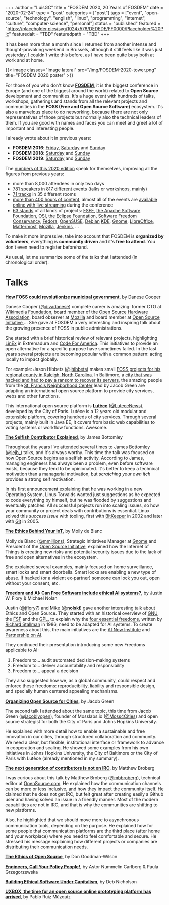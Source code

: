 +++
author = "LuisGC"
title = "FOSDEM 2020, 20 Years of FOSDEM"
date = "2020-02-24"
type = "post"
categories = ["post"]
tags = ["event", "open-source", "technology", "english", "linux", "programming", "internet", "culture", "computer-science", "personal"]
status = "published"
featured = "https://placeholder.pics/svg/1024x576/DEDEDE/FF0000/Placeholder%20Pic"
featuredalt = "TBD"
featuredpath = "TBD"
+++

It has been more than a month since I returned from another intense and thought-provoking weekend in Brussels, although it still feels like it was just yesterday. I couldn't write this before, as I have been quite busy both at work and at home.

{{< image classes="image lateral" src="/img/FOSDEM-2020-tower.png" title="FOSDEM 2020 poster" >}}

For those of you who don't know [**FOSDEM**](https://fosdem.org/), it is the biggest conference in Europe (and one of the biggest around the world) related to **Open Source** development and communities. It's a huge event with hundreds of talks, workshops, gatherings and stands from all the relevant projects and communities in the **FOSS (Free and Open Source Software)** ecosystem. It's also a marvelous place to do networking, because there are not only representatives of those projects but normally also the technical leaders of them. If you are good with names and faces you can meet and greet a lot of important and interesting people.

I already wrote about it in previous years:

* **FOSDEM 2016**: [Friday](/blog/2016/03/fosdem-2016-friday/), [Saturday](/blog/2016/03/fosdem-2016-saturday/) and [Sunday](/blog/2016/03/fosdem-2016-sunday/)
* **FOSDEM 2018**: [Saturday](/blog/2018/02/fosdem-2018-saturday/) and [Sunday](/blog/2018/02/fosdem-2018-sunday/)
* **FOSDEM 2019**: [Saturday](/blog/2019/02/fosdem-2019-saturday/) and [Sunday](/blog/2019/02/fosdem-2019-sunday/)

The [numbers of this 2020 edition](https://twitter.com/vishwajeets3/status/1224021852349255682) speak for themselves, improving all the figures from previous years:

* more than 8,000 attendees in only two days
* [781 speakers](https://fosdem.org/2020/schedule/speakers/) in [817 different events](https://fosdem.org/2020/schedule/events/) (talks or workshops, mainly)
* [71 tracks](https://fosdem.org/2020/schedule/rooms/) in 35 different rooms
* [more than 400 hours of content](https://video.fosdem.org/2020/), almost all of the events are [available online with live streaming](https://fosdem.org/2020/schedule/streaming/) during the conference
* [63 stands](https://fosdem.org/2020/stands/) of all kinds of projects: [FSFE](https://fsfe.org/), [the Apache Software Foundation](http://www.apache.org/), [OSI](https://opensource.org/), [the Eclipse Foundation](https://eclipse.org/), [Software Freedom Conservancy](https://sfconservancy.org/), [Fedora](http://getfedora.org/), [OpenSUSE](https://www.opensuse.org/), [Debian](https://www.debian.org/) [KDE](http://www.kde.org/), [Gnome](http://gnome.org/), [LibreOffice](http://www.libreoffice.org/), [Mattermost](https://www.mattermost.com/), [Mozilla](https://mozilla.org/), [Jenkins](https://jenkins.io/), ...

To make it more impressive, take into account that FOSDEM is **organized by volunteers**, everything is **community driven** and it's **free to attend**. You don't even need to register beforehand.

As usual, let me summarize some of the talks that I attended (in chronological order):

# Talks

[**How FOSS could revolutionize municipal government**](https://fosdem.org/2020/schedule/event/municipal_government/), by Danese Cooper

Danese Cooper ([@divadanese](https://twitter.com/divadanese)) complete career is amazing: former CTO at [Wikimedia Foundation](https://en.wikipedia.org/wiki/Wikimedia_Foundation), board member of the [Open Source Hardware Association](https://en.wikipedia.org/wiki/Open_Source_Hardware_Association), board observer at [Mozilla](https://en.wikipedia.org/wiki/Mozilla) and board member at [Open Source Initiative](https://en.wikipedia.org/wiki/Open_Source_Initiative),... She gave at FOSDEM a very interesting and inspiring talk about the growing presence of FOSS in public administrations.

She started with a brief historical review of relevant projects, highlighting [LinEx](https://en.wikipedia.org/wiki/GnuLinEx) in Extremadura and [Code For America](https://en.wikipedia.org/wiki/Code_for_America). This initiatives to provide an open alternative for a specific purpose have sometimes failed. In the last years several projects are becoming popular with a common pattern: acting locally to impact globally.

For example: Jason Hibbets ([@jhibbets](https://twitter.com/jhibbets)) makes small [FOSS projects for his regional county in Raleigh, North Carolina](http://theopensourcecity.com/). In Baltimore, a [city that was hacked and had to pay a ransom to recover its servers](https://en.wikipedia.org/wiki/2019_Baltimore_ransomware_attack), the amazing people from the [St. Francis Neighborhood Center](https://www.stfranciscenter.org/) lead by Jacob Green are adapting an international open source platform to provide city services, webs and other functions.

This international open source platform is [**Lutèce**](https://github.com/lutece-platform) ([@LuteceNews](https://twitter.com/LuteceNews)), developed by the City of Paris. Lutèce is a 12 years old modular and extensible platform, covering hundreds of city services. Through several projects, mainly built in Java EE, it covers from basic web capabilities to voting systems or workflow functions. Awesome.

[**The Selfish Contributor Explained**](https://fosdem.org/2020/schedule/event/selfish_contributor/), by James Bottomley

Throughout the years I've attended several times to James Bottomley ([@jejb_](https://twitter.com/jejb_)) talks, and it's always worthy. This time the talk was focused on how Open Source begins as a selfish activity. According to James, managing engineers has always been a problem, even before software exists, because they tend to be opinionated. It's better to keep a technical motivation than a managerial motivation, but _scratching your own itch_ provides a strong self motivation.

In his first announcement explaining that he was working in a new Operating System, Linus Torvalds wanted just suggestions as he expected to code everything by himself, but he was flooded by suggestions and eventually patches. All successful projects run into scaling issues, so how your community or project deals with contributions is essential. Linux solved this _success issue_ with tooling, first with [BitKeeper](https://en.wikipedia.org/wiki/BitKeeper) in 2002 and later with [Git](https://en.wikipedia.org/wiki/Git) in 2005.

[**The Ethics Behind Your IoT**](https://fosdem.org/2020/schedule/event/iot_ethics/), by Molly de Blanc

Molly de Blanc ([@mmillions](https://twitter.com/mmillions)), Strategic Initiatives Manager at [Gnome](https://en.wikipedia.org/wiki/GNOME) and President of the [Open Source Initiative](https://en.wikipedia.org/wiki/Open_Source_Initiative), explained how the Internet of Things is creating new risks and potential security issues due to the lack of free and open alternatives in the ecosystem.

She explained several examples, mainly focused on home surveillance, smart locks and smart doorbells. Smart locks are enabling a new type of abuse. If hacked (or a violent ex-partner) someone can lock you out, open without your consent, etc.

[**Freedom and AI: Can Free Software include ethical AI systems?**](https://fosdem.org/2020/schedule/event/ethical_ai/), by Justin W. Flory & Michael Nolan

Justin ([@jflory7](https://twitter.com/jflory7)) and Mike ([@__nolski__](https://twitter.com/__nolski__)) gave another interesting talk about Ethics and Open Source. They started with an historical overview of [GNU](https://en.wikipedia.org/wiki/GNU_Project), the [FSF](https://en.wikipedia.org/wiki/Free_Software_Foundation) and the [GPL](https://en.wikipedia.org/wiki/GNU_General_Public_License), to explain why the [four essential freedoms](https://en.wikipedia.org/wiki/Free_software#Definition_and_the_Four_Freedoms), written by [Richard Stallman](https://en.wikipedia.org/wiki/Richard_Stallman) in 1986, need to be adapted for AI systems. To create awareness about this, the main initiatives are the [AI Now Institute](https://ainowinstitute.org/) and [Partnership on AI](https://www.partnershiponai.org/).

They continued their presentation introducing some new Freedoms applicable to AI:
1. Freedom to... audit automated decision-making systems
2. Freedom to... deliver accountability and responsibility
3. Freedom to... appeal a decision

They also suggested how we, as a global community, could respect and enforce these freedoms: reproducibility, liability and responsible design, and specially human centered appealing mechanisms.

[**Organizing Open Source for Cities**](https://fosdem.org/2020/schedule/event/ospoforcities/), by Jacob Green

The second talk I attended about the same topic, this time from Jacob Green ([@jacoblyopen](https://twitter.com/jacoblyopen)), founder of Mosslabs.io ([@Moss4Cities](https://twitter.com/Moss4Cities)) and open source strategist for both the City of Paris and Johns Hopkins University.

He explained with more detail how to enable a sustainable and free innovation in our cities, through structured collaboration and community. We need a clear, but flexible, institutional interface or framework to advance in cooperation and scaling. He showed some examples from his own initiatives in Johns Hopkins University, the City of Baltimore or the City of Paris with Lutèce (already mentioned in my summary).

[**The next generation of contributors is not on IRC**](https://fosdem.org/2020/schedule/event/nextgencontributors/), by Matthew Broberg

I was curious about this talk by Matthew Broberg ([@mbbroberg](https://twitter.com/mbbroberg)), technical editor at [OpenSource.com](https://opensource.com/). He explained how the communication channels can be more or less inclusive, and how they impact the community itself. He claimed that he does not get IRC, but felt great after creating easily a Github user and having solved an issue in a friendly manner. Most of the modern capabilities are not in IRC, and that is why the communities are shifting to new platforms.

Also, he highlighted that we should move more to asynchronous communication tools, depending on the purpose. He explained how for some people that communication platforms are the third place (after home and your workplace) where you need to feel comfortable and secure. He stressed his message explaining how different projects or companies are distributing their communication needs.

[**The Ethics of Open Source**](https://fosdem.org/2020/schedule/event/ethicsoss/), by Don Goodman-Wilson

[**Engineers, Call Your Policy People!**](https://fosdem.org/2020/schedule/event/corppolicyteamoutreach/), by Astor Nummelin Carlberg & Paula Grzegorzewska

[**Building Ethical Software Under Capitalism**](https://fosdem.org/2020/schedule/event/capitalismethicaloss/), by Deb Nicholson

[**UXBOX, the time for an open source online prototyping platform has arrived**](https://fosdem.org/2020/schedule/event/uxbox_open_source_online_prototyping_platform/), by Pablo Ruiz Múzquiz


<br />
